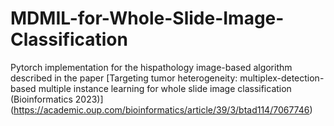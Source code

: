 # MDMIL-for-Whole-Slide-Image-Classification
Pytorch implementation for the hispathology image-based algorithm described in the paper [Targeting tumor heterogeneity: multiplex-detection-based multiple instance learning for whole slide image classification (Bioinformatics 2023)]
(https://academic.oup.com/bioinformatics/article/39/3/btad114/7067746)
